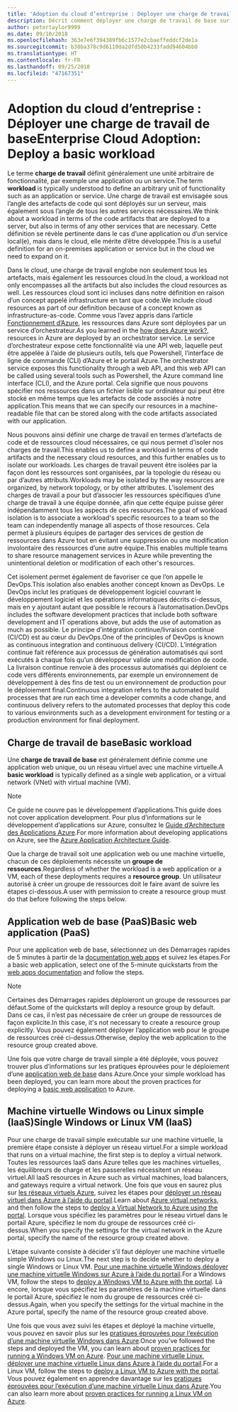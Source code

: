 ```yaml
---
title: 'Adoption du cloud d’entreprise : Déployer une charge de travail de base'
description: Décrit comment déployer une charge de travail de base sur Azure
author: petertaylor9999
ms.date: 09/10/2018
ms.openlocfilehash: 363e7e6f394389fb6c1577e2cbaeffeddcf2de1a
ms.sourcegitcommit: b38ba378c9d6110da2dfd50b4233fadd94604bb0
ms.translationtype: HT
ms.contentlocale: fr-FR
ms.lasthandoff: 09/25/2018
ms.locfileid: "47167351"
---
```

# <a name="enterprise-cloud-adoption-deploy-a-basic-workload"></a><span data-ttu-id="c29ff-103">Adoption du cloud d’entreprise : Déployer une charge de travail de base</span><span class="sxs-lookup"><span data-stu-id="c29ff-103">Enterprise Cloud Adoption: Deploy a basic workload</span></span>

<span data-ttu-id="c29ff-104">Le terme **charge de travail** définit généralement une unité arbitraire de fonctionnalité, par exemple une application ou un service.</span><span class="sxs-lookup"><span data-stu-id="c29ff-104">The term **workload** is typically understood to define an arbitrary unit of functionality such as an application or service.</span></span> <span data-ttu-id="c29ff-105">Une charge de travail est envisagée sous l’angle des artefacts de code qui sont déployés sur un serveur, mais également sous l’angle de tous les autres services nécessaires.</span><span class="sxs-lookup"><span data-stu-id="c29ff-105">We think about a workload in terms of the code artifacts that are deployed to a server, but also in terms of any other services that are necessary.</span></span> <span data-ttu-id="c29ff-106">Cette définition se révèle pertinente dans le cas d’une application ou d’un service local(e), mais dans le cloud, elle mérite d’être développée.</span><span class="sxs-lookup"><span data-stu-id="c29ff-106">This is a useful definition for an on-premises application or service but in the cloud we need to expand on it.</span></span>

<span data-ttu-id="c29ff-107">Dans le cloud, une charge de travail englobe non seulement tous les artefacts, mais également les ressources cloud.</span><span class="sxs-lookup"><span data-stu-id="c29ff-107">In the cloud, a workload not only encompasses all the artifacts but also includes the cloud resources as well.</span></span> <span data-ttu-id="c29ff-108">Les ressources cloud sont ici incluses dans notre définition en raison d’un concept appelé infrastructure en tant que code.</span><span class="sxs-lookup"><span data-stu-id="c29ff-108">We include cloud resources as part of our definition because of a concept known as infrastructure-as-code.</span></span> <span data-ttu-id="c29ff-109">Comme vous l’avez appris dans l’article [Fonctionnement d’Azure](../getting-started/what-is-azure.md), les ressources dans Azure sont déployées par un service d’orchestrateur.</span><span class="sxs-lookup"><span data-stu-id="c29ff-109">As you learned in the [how does Azure work?](../getting-started/what-is-azure.md), resources in Azure are deployed by an orchestrator service.</span></span> <span data-ttu-id="c29ff-110">Le service d’orchestrateur expose cette fonctionnalité via une API web, laquelle peut être appelée à l’aide de plusieurs outils, tels que Powershell, l’interface de ligne de commande (CLI) d’Azure et le portail Azure.</span><span class="sxs-lookup"><span data-stu-id="c29ff-110">The orchestrator service exposes this functionality through a web API, and this web API can be called using several tools such as Powershell, the Azure command line interface (CLI), and the Azure portal.</span></span> <span data-ttu-id="c29ff-111">Cela signifie que nous pouvons spécifier nos ressources dans un fichier lisible sur ordinateur qui peut être stocké en même temps que les artefacts de code associés à notre application.</span><span class="sxs-lookup"><span data-stu-id="c29ff-111">This means that we can specify our resources in a machine-readable file that can be stored along with the code artifacts associated with our application.</span></span>

<span data-ttu-id="c29ff-112">Nous pouvons ainsi définir une charge de travail en termes d’artefacts de code et de ressources cloud nécessaires, ce qui nous permet d’isoler nos charges de travail.</span><span class="sxs-lookup"><span data-stu-id="c29ff-112">This enables us to define a workload in terms of code artifacts and the necessary cloud resources, and this further enables us to isolate our workloads.</span></span> <span data-ttu-id="c29ff-113">Les charges de travail peuvent être isolées par la façon dont les ressources sont organisées, par la topologie du réseau ou par d’autres attributs.</span><span class="sxs-lookup"><span data-stu-id="c29ff-113">Workloads may be isolated by the way resources are organized, by network topology, or by other attributes.</span></span> <span data-ttu-id="c29ff-114">L’isolement des charges de travail a pour but d’associer les ressources spécifiques d’une charge de travail à une équipe donnée, afin que cette équipe puisse gérer indépendamment tous les aspects de ces ressources.</span><span class="sxs-lookup"><span data-stu-id="c29ff-114">The goal of workload isolation is to associate a workload's specific resources to a team so the team can independently manage all aspects of those resources.</span></span> <span data-ttu-id="c29ff-115">Cela permet à plusieurs équipes de partager des services de gestion de ressources dans Azure tout en évitant une suppression ou une modification involontaire des ressources d’une autre équipe.</span><span class="sxs-lookup"><span data-stu-id="c29ff-115">This enables multiple teams to share resource management services in Azure while preventing the unintentional deletion or modification of each other's resources.</span></span>

<span data-ttu-id="c29ff-116">Cet isolement permet également de favoriser ce que l’on appelle le DevOps.</span><span class="sxs-lookup"><span data-stu-id="c29ff-116">This isolation also enables another concept known as DevOps.</span></span> <span data-ttu-id="c29ff-117">Le DevOps inclut les pratiques de développement logiciel couvrant le développement logiciel et les opérations informatiques décrits ci-dessus, mais en y ajoutant autant que possible le recours à l’automatisation.</span><span class="sxs-lookup"><span data-stu-id="c29ff-117">DevOps includes the software development practices that include both software development and IT operations above, but adds the use of automation as much as possible.</span></span> <span data-ttu-id="c29ff-118">Le principe d’intégration continue/livraison continue (CI/CD) est au cœur du DevOps.</span><span class="sxs-lookup"><span data-stu-id="c29ff-118">One of the principles of DevOps is known as continuous integration and continuous delivery (CI/CD).</span></span> <span data-ttu-id="c29ff-119">L’intégration continue fait référence aux processus de génération automatisés qui sont exécutés à chaque fois qu’un développeur valide une modification de code. La livraison continue renvoie à des processus automatisés qui déploient ce code vers différents environnements, par exemple un environnement de développement à des fins de test ou un environnement de production pour le déploiement final.</span><span class="sxs-lookup"><span data-stu-id="c29ff-119">Continuous integration refers to the automated build processes that are run each time a developer commits a code change, and continuous delivery refers to the automated processes that deploy this code to various environments such as a development environment for testing or a production environment for final deployment.</span></span>

## <a name="basic-workload"></a><span data-ttu-id="c29ff-120">Charge de travail de base</span><span class="sxs-lookup"><span data-stu-id="c29ff-120">Basic workload</span></span>

<span data-ttu-id="c29ff-121">Une **charge de travail de base** est généralement définie comme une application web unique, ou un réseau virtuel avec une machine virtuelle.</span><span class="sxs-lookup"><span data-stu-id="c29ff-121">A **basic workload** is typically defined as a single web application, or a virtual network (VNet) with virtual machine (VM).</span></span> 

> [!NOTE]
> <span data-ttu-id="c29ff-122">Ce guide ne couvre pas le développement d’applications.</span><span class="sxs-lookup"><span data-stu-id="c29ff-122">This guide does not cover application development.</span></span> <span data-ttu-id="c29ff-123">Pour plus d’informations sur le développement d’applications sur Azure, consultez le [Guide d’Architecture des Applications Azure](/azure/architecture/guide/).</span><span class="sxs-lookup"><span data-stu-id="c29ff-123">For more information about developing applications on Azure, see the [Azure Application Architecture Guide](/azure/architecture/guide/).</span></span>

<span data-ttu-id="c29ff-124">Que la charge de travail soit une application web ou une machine virtuelle, chacun de ces déploiements nécessite un **groupe de ressources**.</span><span class="sxs-lookup"><span data-stu-id="c29ff-124">Regardless of whether the workload is a web application or a VM, each of these deployments requires a **resource group**.</span></span> <span data-ttu-id="c29ff-125">Un utilisateur autorisé à créer un groupe de ressources doit le faire avant de suivre les étapes ci-dessous.</span><span class="sxs-lookup"><span data-stu-id="c29ff-125">A user with permission to create a resource group must do that before following the steps below.</span></span>

## <a name="basic-web-application-paas"></a><span data-ttu-id="c29ff-126">Application web de base (PaaS)</span><span class="sxs-lookup"><span data-stu-id="c29ff-126">Basic web application (PaaS)</span></span>

<span data-ttu-id="c29ff-127">Pour une application web de base, sélectionnez un des Démarrages rapides de 5 minutes à partir de la [documentation web apps](/azure/app-service?toc=/azure/architecture/cloud-adoption-guide/toc.json) et suivez les étapes.</span><span class="sxs-lookup"><span data-stu-id="c29ff-127">For a basic web application, select one of the 5-minute quickstarts from the [web apps documentation](/azure/app-service?toc=/azure/architecture/cloud-adoption-guide/toc.json) and follow the steps.</span></span> 

> [!NOTE]
> <span data-ttu-id="c29ff-128">Certaines des Démarrages rapides déploieront un groupe de ressources par défaut.</span><span class="sxs-lookup"><span data-stu-id="c29ff-128">Some of the quickstarts will deploy a resource group by default.</span></span> <span data-ttu-id="c29ff-129">Dans ce cas, il n’est pas nécessaire de créer un groupe de ressources de façon explicite.</span><span class="sxs-lookup"><span data-stu-id="c29ff-129">In this case, it's not necessary to create a resource group explicitly.</span></span> <span data-ttu-id="c29ff-130">Vous pouvez également déployer l’application web pour le groupe de ressources créé ci-dessus.</span><span class="sxs-lookup"><span data-stu-id="c29ff-130">Otherwise, deploy the web application to the resource group created above.</span></span>

<span data-ttu-id="c29ff-131">Une fois que votre charge de travail simple a été déployée, vous pouvez trouver plus d’informations sur les pratiques éprouvées pour le déploiement d’une [application web de base](/azure/architecture/reference-architectures/app-service-web-app/basic-web-app?toc=/azure/architecture/cloud-adoption-guide/toc.json) dans Azure.</span><span class="sxs-lookup"><span data-stu-id="c29ff-131">Once your simple workload has been deployed, you can learn more about the proven practices for deploying a [basic web application](/azure/architecture/reference-architectures/app-service-web-app/basic-web-app?toc=/azure/architecture/cloud-adoption-guide/toc.json) to Azure.</span></span>

## <a name="single-windows-or-linux-vm-iaas"></a><span data-ttu-id="c29ff-132">Machine virtuelle Windows ou Linux simple (IaaS)</span><span class="sxs-lookup"><span data-stu-id="c29ff-132">Single Windows or Linux VM (IaaS)</span></span>

<span data-ttu-id="c29ff-133">Pour une charge de travail simple exécutable sur une machine virtuelle, la première étape consiste à déployer un réseau virtuel.</span><span class="sxs-lookup"><span data-stu-id="c29ff-133">For a simple workload that runs on a virtual machine, the first step is to deploy a virtual network.</span></span> <span data-ttu-id="c29ff-134">Toutes les ressources IaaS dans Azure telles que les machines virtuelles, les équilibreurs de charge et les passerelles nécessitent un réseau virtuel.</span><span class="sxs-lookup"><span data-stu-id="c29ff-134">All IaaS resources in Azure such as virtual machines, load balancers, and gateways require a virtual network.</span></span> <span data-ttu-id="c29ff-135">Une fois que vous en saurez plus sur [les réseaux virtuels Azure](/azure/virtual-network/virtual-networks-overview?toc=/azure/architecture/cloud-adoption-guide/toc.json), suivez les étapes pour [déployer un réseau virtuel dans Azure à l’aide du portail](/azure/virtual-network/quick-create-portal?toc=/azure/architecture/cloud-adoption-guide/toc.json).</span><span class="sxs-lookup"><span data-stu-id="c29ff-135">Learn about [Azure virtual networks](/azure/virtual-network/virtual-networks-overview?toc=/azure/architecture/cloud-adoption-guide/toc.json), and then follow the steps to [deploy a Virtual Network to Azure using the portal](/azure/virtual-network/quick-create-portal?toc=/azure/architecture/cloud-adoption-guide/toc.json).</span></span> <span data-ttu-id="c29ff-136">Lorsque vous spécifiez les paramètres pour le réseau virtuel dans le portail Azure, spécifiez le nom du groupe de ressources créé ci-dessus.</span><span class="sxs-lookup"><span data-stu-id="c29ff-136">When you specify the settings for the virtual network in the Azure portal, specify the name of the resource group created above.</span></span>

<span data-ttu-id="c29ff-137">L’étape suivante consiste à décider s’il faut déployer une machine virtuelle simple Windows ou Linux.</span><span class="sxs-lookup"><span data-stu-id="c29ff-137">The next step is to decide whether to deploy a single Windows or Linux VM.</span></span> <span data-ttu-id="c29ff-138">[Pour une machine virtuelle Windows,déployer une machine virtuelle Windows sur Azure à l’aide du portail](/azure/virtual-machines/windows/quick-create-portal?toc=/azure/architecture/cloud-adoption-guide/toc.json).</span><span class="sxs-lookup"><span data-stu-id="c29ff-138">For a Windows VM, follow the steps to [deploy a Windows VM to Azure with the portal](/azure/virtual-machines/windows/quick-create-portal?toc=/azure/architecture/cloud-adoption-guide/toc.json).</span></span> <span data-ttu-id="c29ff-139">Là encore, lorsque vous spécifiez les paramètres de la machine virtuelle dans le portail Azure, spécifiez le nom du groupe de ressources créé ci-dessus.</span><span class="sxs-lookup"><span data-stu-id="c29ff-139">Again, when you specify the settings for the virtual machine in the Azure portal, specify the name of the resource group created above.</span></span>

<span data-ttu-id="c29ff-140">Une fois que vous avez suivi les étapes et déployé la machine virtuelle, vous pouvez en savoir plus sur les [pratiques éprouvées pour l’exécution d’une machine virtuelle Windows dans Azure](/azure/architecture/reference-architectures/virtual-machines-windows/single-vm?toc=/azure/architecture/cloud-adoption-guide/toc.json).</span><span class="sxs-lookup"><span data-stu-id="c29ff-140">Once you've followed the steps and deployed the VM, you can learn about [proven practices for running a Windows VM on Azure](/azure/architecture/reference-architectures/virtual-machines-windows/single-vm?toc=/azure/architecture/cloud-adoption-guide/toc.json).</span></span> <span data-ttu-id="c29ff-141">[Pour une machine virtuelle Linux, déployer une machine virtuelle Linux dans Azure à l’aide du portail](/azure/virtual-machines/linux/quick-create-portal?toc=/azure/architecture/cloud-adoption-guide/toc.json).</span><span class="sxs-lookup"><span data-stu-id="c29ff-141">For a Linux VM, follow the steps to [deploy a Linux VM to Azure with the portal](/azure/virtual-machines/linux/quick-create-portal?toc=/azure/architecture/cloud-adoption-guide/toc.json).</span></span> <span data-ttu-id="c29ff-142">Vous pouvez également en apprendre davantage sur les [pratiques éprouvées pour l’exécution d’une machine virtuelle Linux dans Azure](/azure/architecture/reference-architectures/virtual-machines-linux/single-vm?toc=/azure/architecture/cloud-adoption-guide/toc.json).</span><span class="sxs-lookup"><span data-stu-id="c29ff-142">You can also learn more about [proven practices for running a Linux VM on Azure](/azure/architecture/reference-architectures/virtual-machines-linux/single-vm?toc=/azure/architecture/cloud-adoption-guide/toc.json).</span></span>
